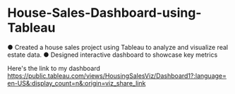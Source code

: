 # House-Sales-Dashboard-using-Tableau

●	Created a house sales project using Tableau to analyze and visualize real estate data.
●	Designed interactive dashboard to showcase key metrics

Here's the link to my dashboard 
https://public.tableau.com/views/HousingSalesViz/Dashboard1?:language=en-US&:display_count=n&:origin=viz_share_link
